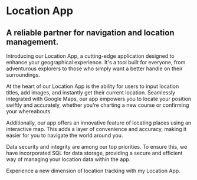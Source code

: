 # Location App
## A reliable partner for navigation and location management.

Introducing our Location App, a cutting-edge application designed to enhance your geographical experience. It's a tool built for everyone, from adventurous explorers to those who simply want a better handle on their surroundings.

At the heart of our Location App is the ability for users to input location titles, add images, and instantly get their current location. Seamlessly integrated with Google Maps, our app empowers you to locate your position swiftly and accurately, whether you're charting a new course or confirming your whereabouts.

Additionally, our app offers an innovative feature of locating places using an interactive map. This adds a layer of convenience and accuracy, making it easier for you to navigate the world around you.

Data security and integrity are among our top priorities. To ensure this, we have incorporated SQL for data storage, providing a secure and efficient way of managing your location data within the app.

Experience a new dimension of location tracking with my Location App.  
